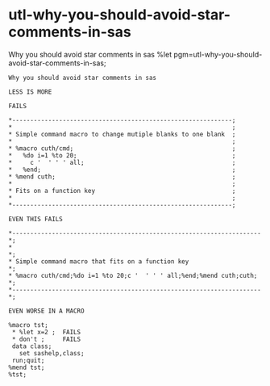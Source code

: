 # utl-why-you-should-avoid-star-comments-in-sas
Why you should avoid star comments in sas
    %let pgm=utl-why-you-should-avoid-star-comments-in-sas;

    Why you should avoid star comments in sas

    LESS IS MORE

    FAILS

    *-------------------------------------------------------------;
    *                                                             ;
    * Simple command macro to change mutiple blanks to one blank  ;
    *                                                             ;
    * %macro cuth/cmd;                                            ;
    *   %do i=1 %to 20;                                           ;
    *     c '  ' ' ' all;                                         ;
    *   %end;                                                     ;
    * %mend cuth;                                                 ;
    *                                                             ;
    * Fits on a function key                                      ;
    *                                                             ;
    *-------------------------------------------------------------;

    EVEN THIS FAILS

    *---------------------------------------------------------------------*;
    *                                                                     *;
    * Simple command macro that fits on a function key                    *;
    * %macro cuth/cmd;%do i=1 %to 20;c '  ' ' ' all;%end;%mend cuth;cuth; *;
    *---------------------------------------------------------------------*;

    EVEN WORSE IN A MACRO

    %macro tst;
     * %let x=2 ;  FAILS
     * don't ;     FAILS
     data class;
       set sashelp,class;
     run;quit;
    %mend tst;
    %tst;
